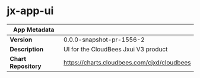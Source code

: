 # jx-app-ui

|App Metadata||
|---|---|
| **Version** | 0.0.0-snapshot-pr-1556-2 |
| **Description** | UI for the CloudBees Jxui V3 product |
| **Chart Repository** | https://charts.cloudbees.com/cjxd/cloudbees |
